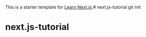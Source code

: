 This is a starter template for [Learn Next.js](https://nextjs.org/learn).# next.js-tutorial git init
# next.js-tutorial
